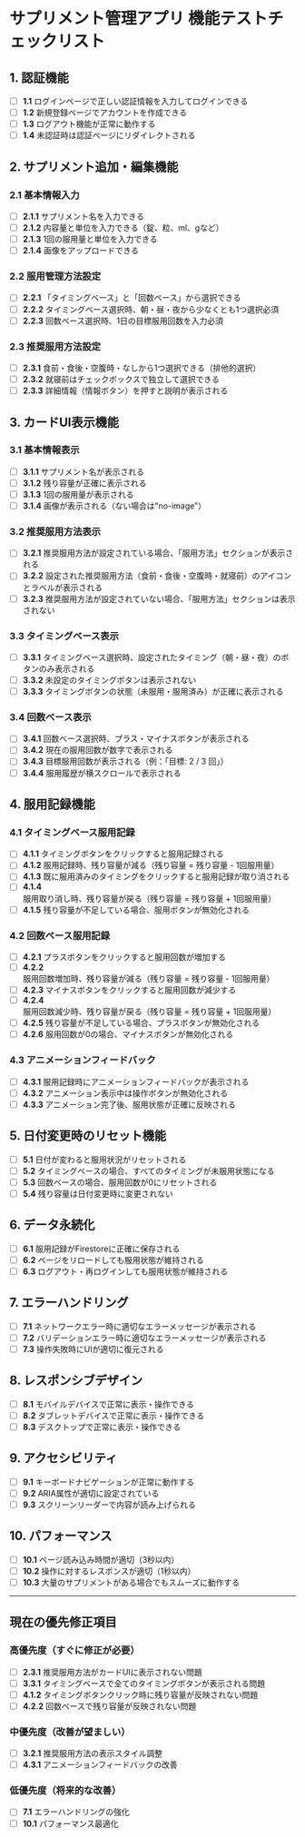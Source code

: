 # サプリメント管理アプリ 機能テストチェックリスト

## 1. 認証機能

- [ ] **1.1** ログインページで正しい認証情報を入力してログインできる
- [ ] **1.2** 新規登録ページでアカウントを作成できる
- [ ] **1.3** ログアウト機能が正常に動作する
- [ ] **1.4** 未認証時は認証ページにリダイレクトされる

## 2. サプリメント追加・編集機能

### 2.1 基本情報入力

- [ ] **2.1.1** サプリメント名を入力できる
- [ ] **2.1.2** 内容量と単位を入力できる（錠、粒、ml、gなど）
- [ ] **2.1.3** 1回の服用量と単位を入力できる
- [ ] **2.1.4** 画像をアップロードできる

### 2.2 服用管理方法設定

- [ ] **2.2.1** 「タイミングベース」と「回数ベース」から選択できる
- [ ] **2.2.2** タイミングベース選択時、朝・昼・夜から少なくとも1つ選択必須
- [ ] **2.2.3** 回数ベース選択時、1日の目標服用回数を入力必須

### 2.3 推奨服用方法設定

- [ ] **2.3.1** 食前・食後・空腹時・なしから1つ選択できる（排他的選択）
- [ ] **2.3.2** 就寝前はチェックボックスで独立して選択できる
- [ ] **2.3.3** 詳細情報（情報ボタン）を押すと説明が表示される

## 3. カードUI表示機能

### 3.1 基本情報表示

- [ ] **3.1.1** サプリメント名が表示される
- [ ] **3.1.2** 残り容量が正確に表示される
- [ ] **3.1.3** 1回の服用量が表示される
- [ ] **3.1.4** 画像が表示される（ない場合は"no-image"）

### 3.2 推奨服用方法表示

- [ ] **3.2.1** 推奨服用方法が設定されている場合、「服用方法」セクションが表示される
- [ ] **3.2.2** 設定された推奨服用方法（食前・食後・空腹時・就寝前）のアイコンとラベルが表示される
- [ ] **3.2.3** 推奨服用方法が設定されていない場合、「服用方法」セクションは表示されない

### 3.3 タイミングベース表示

- [ ] **3.3.1** タイミングベース選択時、設定されたタイミング（朝・昼・夜）のボタンのみ表示される
- [ ] **3.3.2** 未設定のタイミングボタンは表示されない
- [ ] **3.3.3** タイミングボタンの状態（未服用・服用済み）が正確に表示される

### 3.4 回数ベース表示

- [ ] **3.4.1** 回数ベース選択時、プラス・マイナスボタンが表示される
- [ ] **3.4.2** 現在の服用回数が数字で表示される
- [ ] **3.4.3** 目標服用回数が表示される（例：「目標: 2 / 3 回」）
- [ ] **3.4.4** 服用履歴が横スクロールで表示される

## 4. 服用記録機能

### 4.1 タイミングベース服用記録

- [ ] **4.1.1** タイミングボタンをクリックすると服用記録される
- [ ] **4.1.2** 服用記録時、残り容量が減る（残り容量 = 残り容量 - 1回服用量）
- [ ] **4.1.3** 既に服用済みのタイミングをクリックすると服用記録が取り消される
- [ ] **4.1.4** 服用取り消し時、残り容量が戻る（残り容量 = 残り容量 + 1回服用量）
- [ ] **4.1.5** 残り容量が不足している場合、服用ボタンが無効化される

### 4.2 回数ベース服用記録

- [ ] **4.2.1** プラスボタンをクリックすると服用回数が増加する
- [ ] **4.2.2** 服用回数増加時、残り容量が減る（残り容量 = 残り容量 - 1回服用量）
- [ ] **4.2.3** マイナスボタンをクリックすると服用回数が減少する
- [ ] **4.2.4** 服用回数減少時、残り容量が戻る（残り容量 = 残り容量 + 1回服用量）
- [ ] **4.2.5** 残り容量が不足している場合、プラスボタンが無効化される
- [ ] **4.2.6** 服用回数が0の場合、マイナスボタンが無効化される

### 4.3 アニメーションフィードバック

- [ ] **4.3.1** 服用記録時にアニメーションフィードバックが表示される
- [ ] **4.3.2** アニメーション表示中は操作ボタンが無効化される
- [ ] **4.3.3** アニメーション完了後、服用状態が正確に反映される

## 5. 日付変更時のリセット機能

- [ ] **5.1** 日付が変わると服用状況がリセットされる
- [ ] **5.2** タイミングベースの場合、すべてのタイミングが未服用状態になる
- [ ] **5.3** 回数ベースの場合、服用回数が0にリセットされる
- [ ] **5.4** 残り容量は日付変更時に変更されない

## 6. データ永続化

- [ ] **6.1** 服用記録がFirestoreに正確に保存される
- [ ] **6.2** ページをリロードしても服用状態が維持される
- [ ] **6.3** ログアウト・再ログインしても服用状態が維持される

## 7. エラーハンドリング

- [ ] **7.1** ネットワークエラー時に適切なエラーメッセージが表示される
- [ ] **7.2** バリデーションエラー時に適切なエラーメッセージが表示される
- [ ] **7.3** 操作失敗時にUIが適切に復元される

## 8. レスポンシブデザイン

- [ ] **8.1** モバイルデバイスで正常に表示・操作できる
- [ ] **8.2** タブレットデバイスで正常に表示・操作できる
- [ ] **8.3** デスクトップで正常に表示・操作できる

## 9. アクセシビリティ

- [ ] **9.1** キーボードナビゲーションが正常に動作する
- [ ] **9.2** ARIA属性が適切に設定されている
- [ ] **9.3** スクリーンリーダーで内容が読み上げられる

## 10. パフォーマンス

- [ ] **10.1** ページ読み込み時間が適切（3秒以内）
- [ ] **10.2** 操作に対するレスポンスが適切（1秒以内）
- [ ] **10.3** 大量のサプリメントがある場合でもスムーズに動作する

---

## 現在の優先修正項目

### 高優先度（すぐに修正が必要）

- [ ] **2.3.1** 推奨服用方法がカードUIに表示されない問題
- [ ] **3.3.1** タイミングベースで全てのタイミングボタンが表示される問題
- [ ] **4.1.2** タイミングボタンクリック時に残り容量が反映されない問題
- [ ] **4.2.2** 回数ベースで残り容量が反映されない問題

### 中優先度（改善が望ましい）

- [ ] **3.2.1** 推奨服用方法の表示スタイル調整
- [ ] **4.3.1** アニメーションフィードバックの改善

### 低優先度（将来的な改善）

- [ ] **7.1** エラーハンドリングの強化
- [ ] **10.1** パフォーマンス最適化

